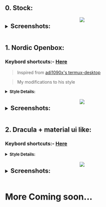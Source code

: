 ## 0. Stock:

<center><img src="https://raw.githubusercontent.com/sabamdarif/termux-desktop/setup-files/images/openbox/look_0/desktop.png"></center>

<details style ="font-size: larger">
<summary><b style ="font-size: larger">Screenshots: </b></summary>

| Menu                                                                                                           |
| -------------------------------------------------------------------------------------------------------------- |
| ![img](https://raw.githubusercontent.com/sabamdarif/termux-desktop/setup-files/images/openbox/look_0/menu.png) |

</details>
<br>

## 1. Nordic Openbox:

### Keybord shortcuts:- [Here](https://github.com/sabamdarif/termux-desktop/blob/main/docs/see-more.md#openbox-keybindings-cheat-sheet)

> Inspired from [adi1090x's termux-desktop](https://github.com/adi1090x/termux-desktop)

> My modifications to his style

<details>
<summary><b style ="font-size: small">Style Details: </summary>
Theme Used:
<br>

- GTK Theme:- [Nordic-darker](https://www.gnome-look.org/p/1267246)
- Openbox Theme:- [Nord-Openbox](https://gitlab.com/the-zero885/nord-openbox-theme)
- Kvantum:- [Nord-Kvantum](https://store.kde.org/p/1533594)

Icon Used:
<br>

- Icons:- [Nordzy](https://store.kde.org/p/1686927)
- Cursor Theme:- [Nordic-cursors](https://www.gnome-look.org/p/1662218/)

</b>
</details>
<br>

<center><img src="https://raw.githubusercontent.com/sabamdarif/termux-desktop/setup-files/images/openbox/look_1/desktop.png"></center>

<details style ="font-size: larger">
<summary><b style ="font-size: larger">Screenshots: </b></summary>

|                                                          Apps                                                           |                                                         Dashboard                                                         |
| :---------------------------------------------------------------------------------------------------------------------: | :-----------------------------------------------------------------------------------------------------------------------: |
|     ![Apps](https://raw.githubusercontent.com/sabamdarif/termux-desktop/setup-files/images/openbox/look_1/apps.png)     | ![Dashboard](https://raw.githubusercontent.com/sabamdarif/termux-desktop/setup-files/images/openbox/look_1/dashbord.png)  |
|                                                      **Launcher**                                                       |                                                       **Powermenu**                                                       |
| ![Launcher](https://raw.githubusercontent.com/sabamdarif/termux-desktop/setup-files/images/openbox/look_1/launcher.png) | ![Powermenu](https://raw.githubusercontent.com/sabamdarif/termux-desktop/setup-files/images/openbox/look_1/powermenu.png) |

</details>

<br>

## 2. Dracula + material ui like:

### Keybord shortcuts:- [Here](https://github.com/sabamdarif/termux-desktop/blob/main/docs/see-more.md#openbox-keybindings-cheat-sheet)

<details>
<summary><b style ="font-size: small">Style Details: </summary>

> Thanks To:-
> [adi1090x's termux-desktop](https://github.com/adi1090x/termux-desktop)
> [roficlip](https://github.com/seamus-45/roficlip)
> [rofimoji](https://github.com/fdw/rofimoji)

Theme Used:
<br>

- GTK Theme:- [Dracula](https://github.com/dracula/gtk)
- Openbox Theme:- [Dracula](https://github.com/dracula/openbox)
- Kvantum:- [Dracula](https://github.com/dracula/gtk)

Icon Used:
<br>

- Icons:- [Qogir](https://github.com/vinceliuice/Qogir-icon-theme)
- Cursor Theme:- [Dracula-cursors](https://store.kde.org/p/1669262)

</b>
</details>
<br>

<center><img src="https://raw.githubusercontent.com/sabamdarif/termux-desktop/setup-files/images/openbox/look_2/desktop.png"></center>

<details style ="font-size: larger">
<summary><b style ="font-size: larger">Screenshots: </b></summary>

|                                                              Apps                                                               |                                                         App Launcher                                                         |
| :-----------------------------------------------------------------------------------------------------------------------------: | :--------------------------------------------------------------------------------------------------------------------------: |
|         ![Apps](https://raw.githubusercontent.com/sabamdarif/termux-desktop/setup-files/images/openbox/look_2/apps.png)         | ![Launcher](https://raw.githubusercontent.com/sabamdarif/termux-desktop/setup-files/images/openbox/look_2/app-launcher.png)  |
|                                                      **clipboard manage**                                                       |                                                       **emoji picker**                                                       |
| ![Launcher](https://raw.githubusercontent.com/sabamdarif/termux-desktop/setup-files/images/openbox/look_2/clipboard-manage.png) | ![Powermenu](https://raw.githubusercontent.com/sabamdarif/termux-desktop/setup-files/images/openbox/look_2/emoji-picker.png) |

|                                                      **Wallpaper Picker**                                                       |                                                        **Menu**                                                        |
| :-----------------------------------------------------------------------------------------------------------------------------: | :--------------------------------------------------------------------------------------------------------------------: |
| ![Launcher](https://raw.githubusercontent.com/sabamdarif/termux-desktop/setup-files/images/openbox/look_2/wallpaper-picker.png) |  ![Powermenu](https://raw.githubusercontent.com/sabamdarif/termux-desktop/setup-files/images/openbox/look_2/menu.png)  |
|                                                 **Wallpaper based color demo**                                                  |                                             **Wallpaper based color demo**                                             |
|      ![Launcher](https://raw.githubusercontent.com/sabamdarif/termux-desktop/setup-files/images/openbox/look_2/demo-1.png)      | ![Powermenu](https://raw.githubusercontent.com/sabamdarif/termux-desktop/setup-files/images/openbox/look_2/demo-2.png) |

</details>

<br>

# More Coming soon...
